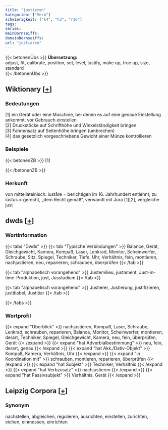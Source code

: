 ```yaml
---
title: "justieren"
kategorien: ["Verb"]
schwierigkeit: ["k4", "h3", "r16"]
tags:
series:
mainDornseiffs:
domainDornseiffs:
url: "justieren"
---
```


{{< betonenÜbs >}}
**Übersetzung:**  
adjust, fit, calibrate, position, set, level, justify, make up, true up, size, standard  
{{< /betonenÜbs >}}

## Wiktionary [[+](https://de.wiktionary.org/wiki/justieren)]

### Bedeutungen
[1] ein Gerät oder eine Maschine, bei denen es auf eine genaue Einstellung ankommt, vor Gebrauch einstellen  
[2] Druckstöcke auf Schrifthöhe und Winkelständigkeit bringen  
[3] Fahnensatz auf Seitenhöhe bringen (umbrechen)  
[4] das gesetzlich vorgeschriebene Gewicht einer Münze kontrollieren  

### Beispiele
{{< betonenZB >}}
[1]  

{{< /betonenZB >}}
### Herkunft
von mittellateinisch: iustāre = berichtigen im 16. Jahrhundert entlehnt; zu iūstus = gerecht, „dem Recht gemäß“, verwandt mit Jura [1][2], vergleiche just  



## dwds [[+](https://www.dwds.de/wb/justieren)]

### Wortinformation
{{< tabs "Dwds" >}}
{{< tab "Typische Verbindungen" >}}
Balance, Gerät, Gleichgewicht, Kamera, Kompaß, Laser, Lenkrad, Monitor, Scheinwerfer, Schraube, Sitz, Spiegel, Techniker, Tiefe, Uhr, Verhältnis, fein, montieren, nachjustieren, neu, reparieren, schrauben, überprüfen
{{< /tab >}}

{{< tab "alphabetisch vorangehend" >}}
Justemilieu, justament, Just-in-time-Produktion, just, Jusstudium
{{< /tab >}}

{{< tab "alphabetisch vorangehend" >}}
Justierer, Justierung, justifizieren, justitiabel, Justitiar
{{< /tab >}}

{{< /tabs >}}

### Wortprofil
{{< expand "Überblick" >}} nachjustieren, Kompaß, Laser, Schraube, Lenkrad, schrauben, reparieren, Balance, Monitor, Scheinwerfer, montieren, derart, Techniker, Spiegel, Gleichgewicht, Kamera, neu, fein, überprüfen, Gerät {{< /expand >}}
{{< expand "hat Adverbialbestimmung" >}} neu, fein, derart, genau {{< /expand >}}
{{< expand "hat Akk./Dativ-Objekt" >}} Kompaß, Kamera, Verhältnis, Uhr {{< /expand >}}
{{< expand "in Koordination mit" >}} schrauben, montieren, reparieren, überprüfen {{< /expand >}}
{{< expand "hat Subjekt" >}} Techniker, Verhältnis {{< /expand >}}
{{< expand "hat Verbzusatz" >}} nachjustieren {{< /expand >}}
{{< expand "hat Passivsubjekt" >}} Verhältnis, Gerät {{< /expand >}}

## Leipzig Corpora [[+](https://corpora.uni-leipzig.de/en/res?word=justieren&corpusId=deu_newscrawl-public_2018)]


### Synonym
nachstellen, abgleichen, regulieren, ausrichten, einstellen, zurichten, eichen, einmessen, einrichten

